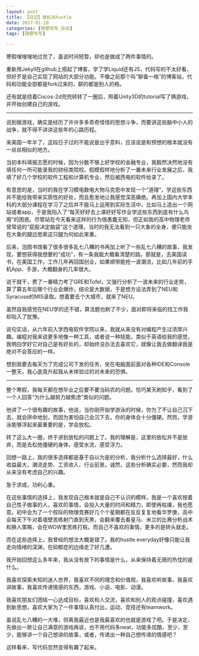 ```yaml
---
layout: post
title: 【日记】放松与hustle
date: 2017-01-10
categories: [随便写写_杂谈]
tags: [随便写写]

---
```


寒假嗖嗖嗖地过完了，虽说时间短暂，却也是做成了两件事情的。

重新用Jekyll在github上搭起了博客，学了学Liquid还有JS，代码写的不太好看，但好歹是自己实现了网站的大部分功能。不像之前那个叫“聊备一格”的博客站，代码和功能全部都是fork过来的，聊的都是别人的格。

还有就是绕着Cocos-2d兜兜转转了一圈后，照着Unity3D的tutorial写了俩游戏，并开始创建自己的游戏。

---

说到做游戏，确实是经历了许许多多奇奇怪怪的思想斗争，而要讲这些脑中小人的战争，就不得不讲讲这些年的心路历程。

来美国一年半了，这段日子过的不能说是出乎意料，应该说是和预想的根本就没有一丝丝相似的地方。

当初本科填报志愿的时候，因为分数不够上好学校的金融专业，我毅然决然地没有填任何一所可能录我的财经类院校。假模假样地分析了一番未来行业发展之后，我填了好几个学校的软件工程和计算机专业，然后被西电的软件给录了。

有意思的是，当时的我在学习模电数电大物马克思中发现一个“道理”，学这些东西并不能给我带来实质性的好处，而且愈发地让我感觉深恶痛绝。再加上国内大学本科的大部分课程在学习了之后并不能马上运用到实际生活中，比如马上造出一个网站或者app，于是我陷入了“每天好好去上课好好写作业学这些东西到底有什么鸟用”的困惑。尽管站在今天看来这样的行为很愚蠢无知，但正如我的高中物理老师曾常说的“屁股决定脑袋”这个道理，当时的我无法看到一只大象的全身，便只能坐在大象的腿边思索这只腿为何如此笨重。

后来，泡图书馆看了很多很多乱七八糟的书再加上听了一些乱七八糟的故事，我发现，要想获得我想要的“成功”，有一条我能大概看清楚的路。那就是，去美国读书，在美国工作，工作几年再回国创业，如果顺带能抢一波潮流，比如几年前的手机App、手游，大概翻身的几率很大。

说干就干，费了一番精力考了GRE和Tofel，又强行分析了一波未来的行业走势，算了算五年后哪个行业会爆炸，结论是大数据，于是想方设法弄到了NEU和Syracuse的MIS录取。想着要去个大城市，就来了NEU。

虽然自我感觉在NEU学的还不错，算法题也刷了不少，面对即将来临的找工作我却陷入了犹豫。

说句实话，从六年前入学西电软件学院以来，我就从来没有对编程产生过浓厚兴趣。编程对我来说更多地像一种工具，或者说一种技能，类似于英语给我的感觉，我明白学好它对自己是有好处的，却始终没办法去喜欢它，就像让我去做翻译我是绝对不会答应的一样。

想到我要去每天为了完成公司下发的任务，坐在电脑面前面对各种IDE和Console一整天，我心底竟升起我从未体验过的对未来的恐惧。

---

整个寒假，我每天都在想毕业之后要不要当码农的问题。恰巧某天刷知乎，看到了一个人回答“为什么越努力越焦虑”类似的问题。

他讲了一个很有趣的故事，他说，当你刚开始学游泳的时候，你为了不让自己沉下去，就会拼命地划，而因为害怕自己会沉下去，你的身体会十分僵硬。然而，学游泳能够浮起来最重要的是，学会放松。

转了这么大一圈，终于讲到放松的问题上了。我的理解是，这里的放松并不是放弃，而是去松弛僵硬的身体，感受水流，感受浮力。

回想一路上，我的很多选择都是基于自以为是的分析，我分析什么选择最好，什么收益最大，潮流走势、工资收入、行业前景。诚然，这些分析确实必要，然而我却从来没有考虑自己的兴趣。

急于求成，功利心重。

在这些事情的选择上，我发现自己根本就是自己不认识的模样。我是一个喜欢按着自己性子做事的人，喜欢的事情，会投入大量的时间和精力，即使再枯燥，我也愿意。初中会为了一个校际的物理竞赛好几个个星期都在反反复复地看华罗庚，高中会每天下午对着墙壁苦练射门直到天黑，会翻来覆去看皇马、米兰的比赛分析战术和换人策略，会在WOW里苦练打桩。而自己不喜欢的事情，更多的是转头就走。

而在这些选择上，我曾经的想法大概是错了。我的hustle everyday好像只能让我走向情绪的深渊，在抑郁症的边缘走了好几遭。

我开始回想这么多年来，我从没有放下的事情是什么，从来保持着无限的热忱的是什么。

我喜欢探索未知的迷人世界，我喜欢不同的理念和价值观，我喜欢听故事，我喜欢讲故事，我喜欢传递情感的东西，游戏、小说、电影、动漫。

我喜欢朋友们团结一心达成目标，喜欢和人交流，喜欢和别人的观点碰撞，喜欢遇到新思想，喜欢大家为了一件事情认真付出，运动、竞技还有teamwork。

虽说乱七八糟的一大堆，但离我最近也是我最喜欢的也就是游戏了吧。于是决定，先做出一款让自己满意的游戏再说，也不用代码多neat，功能多炫酷，至少，至少，能够讲一个自己想讲的故事，或者，传递出一种自己想传递的情感吧？

这样看来，写代码忽然变得有趣了起来。
